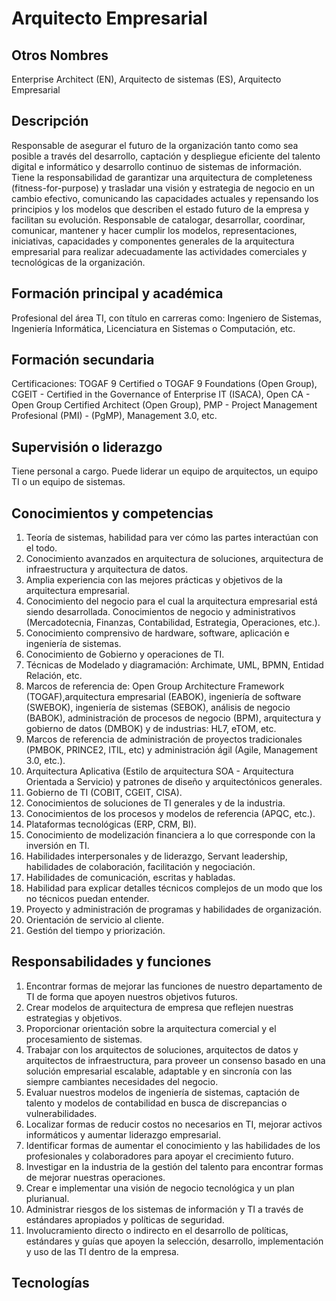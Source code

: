 # Arquitecto Empresarial

## Otros Nombres

Enterprise Architect (EN), Arquitecto de sistemas (ES), Arquitecto Empresarial

## Descripción

Responsable de asegurar el futuro de la organización tanto como sea posible a través del desarrollo, captación y despliegue eficiente del talento digital e informático y desarrollo continuo de sistemas de información. Tiene la responsabilidad de garantizar una arquitectura de completeness (fitness-for-purpose) y trasladar una visión y estrategia de negocio en un cambio efectivo, comunicando las capacidades actuales y repensando los principios y los modelos que describen el estado futuro de la empresa y facilitan su evolución. Responsable de catalogar, desarrollar, coordinar, comunicar, mantener y hacer cumplir los modelos, representaciones, iniciativas, capacidades y componentes generales de la arquitectura empresarial para realizar adecuadamente las actividades comerciales y tecnológicas de la organización.

## Formación principal y académica

Profesional del área TI, con título en carreras como: Ingeniero de Sistemas, Ingeniería Informática, Licenciatura en Sistemas o Computación, etc. 

## Formación secundaria

Certificaciones: TOGAF 9 Certified o TOGAF 9 Foundations (Open Group), CGEIT - Certified in the Governance of Enterprise IT (ISACA), Open CA - Open Group Certified Architect (Open Group), PMP - Project Management Profesional (PMI) - (PgMP), Management 3.0, etc.

## Supervisión o liderazgo

Tiene personal a cargo. Puede liderar un equipo de arquitectos, un equipo TI o un equipo de sistemas.

## Conocimientos y competencias

1.	Teoría de sistemas, habilidad para ver cómo las partes interactúan con el todo.
2.	Conocimiento avanzados en arquitectura de soluciones, arquitectura de infraestructura y arquitectura de datos.
3.	Amplia experiencia con las mejores prácticas y objetivos de la arquitectura empresarial.
4.	Conocimiento del negocio para el cual la arquitectura empresarial está siendo desarrollada. Conocimientos de negocio y administrativos (Mercadotecnia, Finanzas, Contabilidad, Estrategia, Operaciones, etc.).
5.	Conocimiento comprensivo de hardware, software, aplicación e ingeniería de sistemas.
6.	Conocimiento de Gobierno y operaciones de TI.
7.	Técnicas de Modelado y diagramación: Archimate, UML, BPMN, Entidad Relación, etc.
8.	Marcos de referencia de: Open Group Architecture Framework (TOGAF),arquitectura empresarial (EABOK), ingeniería de software (SWEBOK), ingeniería de sistemas (SEBOK), análisis de negocio (BABOK), administración de procesos de negocio (BPM), arquitectura y gobierno de datos (DMBOK) y de industrias: HL7, eTOM, etc.
9.	Marcos de referencia de administración de proyectos tradicionales (PMBOK, PRINCE2, ITIL, etc) y administración ágil (Agile, Management 3.0, etc.).
10.	Arquitectura Aplicativa (Estilo de arquitectura SOA - Arquitectura Orientada a Servicio) y patrones de diseño y arquitectónicos generales.
11.	Gobierno de TI (COBIT, CGEIT, CISA).
12.	Conocimientos de soluciones de TI generales y de la industria.
13.	Conocimientos de los procesos y modelos de referencia (APQC,  etc.).
14.	Plataformas tecnológicas (ERP, CRM, BI).
15.	Conocimiento de modelización financiera a lo que corresponde con la inversión en TI.
16.	Habilidades interpersonales y de liderazgo, Servant leadership, habilidades de colaboración, facilitación y negociación.
17.	Habilidades de comunicación, escritas y habladas.
18.	Habilidad para explicar detalles técnicos complejos de un modo que los no técnicos puedan entender.
19.	Proyecto y administración de programas y habilidades de organización.
20.	Orientación de servicio al cliente.
21.	Gestión del tiempo y priorización.

## Responsabilidades y funciones

1.	Encontrar formas de mejorar las funciones de nuestro departamento de TI de forma que apoyen nuestros objetivos futuros.
2.	Crear modelos de arquitectura de empresa que reflejen nuestras estrategias y objetivos.
3.	Proporcionar orientación sobre la arquitectura comercial y el procesamiento de sistemas.
4.	Trabajar con los arquitectos de soluciones, arquitectos de datos y arquitectos de infraestructura, para proveer un consenso basado en una solución empresarial escalable, adaptable y en sincronía con las siempre cambiantes necesidades del negocio.
5.	Evaluar nuestros modelos de ingeniería de sistemas, captación de talento y modelos de contabilidad en busca de discrepancias o vulnerabilidades.
6.	Localizar formas de reducir costos no necesarios en TI, mejorar activos informáticos y aumentar liderazgo empresarial.
7.	Identificar formas de aumentar el conocimiento y las habilidades de los profesionales y colaboradores para apoyar el crecimiento futuro.
8.	Investigar en la industria de la gestión del talento para encontrar formas de mejorar nuestras operaciones.
9.	Crear e implementar una visión de negocio tecnológica y un plan plurianual.
10.	Administrar riesgos de los sistemas de información y TI a través de estándares apropiados y políticas de seguridad.
11.	Involucramiento directo o indirecto en el desarrollo de políticas, estándares y guías que apoyen la selección, desarrollo, implementación y uso de las TI dentro de la empresa.


## Tecnologías